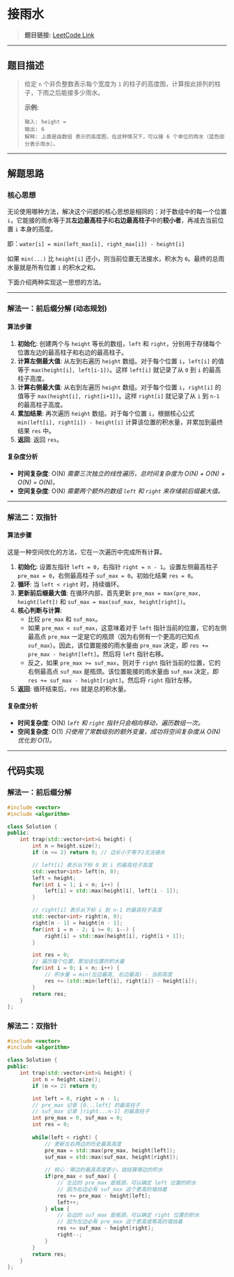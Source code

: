 # 接雨水

> **题目链接:** [LeetCode Link](https://leetcode.cn/problems/trapping-rain-water/)

---

## 题目描述

> 给定 `n` 个非负整数表示每个宽度为 `1` 的柱子的高度图，计算按此排列的柱子，下雨之后能接多少雨水。
>
> **示例:**
> ```
> 输入: height =
> 输出: 6
> 解释: 上面是由数组 表示的高度图，在这种情况下，可以接 6 个单位的雨水（蓝色部分表示雨水）。
> ```

---

## 解题思路

### 核心思想
无论使用哪种方法，解决这个问题的核心思想是相同的：对于数组中的每一个位置 `i`，它能接的雨水等于其**左边最高柱子**和**右边最高柱子**中的**较小者**，再减去当前位置 `i` 本身的高度。

即：`water[i] = min(left_max[i], right_max[i]) - height[i]`

如果 `min(...)` 比 `height[i]` 还小，则当前位置无法接水，积水为 `0`。最终的总雨水量就是所有位置 `i` 的积水之和。

下面介绍两种实现这一思想的方法。

---

### 解法一：前后缀分解 (动态规划)

#### 算法步骤
1.  **初始化**: 创建两个与 `height` 等长的数组，`left` 和 `right`，分别用于存储每个位置左边的最高柱子和右边的最高柱子。
2.  **计算左侧最大值**: 从左到右遍历 `height` 数组。对于每个位置 `i`，`left[i]` 的值等于 `max(height[i], left[i-1])`。这样 `left[i]` 就记录了从 `0` 到 `i` 的最高柱子高度。
3.  **计算右侧最大值**: 从右到左遍历 `height` 数组。对于每个位置 `i`，`right[i]` 的值等于 `max(height[i], right[i+1])`。这样 `right[i]` 就记录了从 `i` 到 `n-1` 的最高柱子高度。
4.  **累加结果**: 再次遍历 `height` 数组。对于每个位置 `i`，根据核心公式 `min(left[i], right[i]) - height[i]` 计算该位置的积水量，并累加到最终结果 `res` 中。
5.  **返回**: 返回 `res`。

#### 复杂度分析
- **时间复杂度**: O(N)
  *需要三次独立的线性遍历，总时间复杂度为 O(N) + O(N) + O(N) = O(N)。*
- **空间复杂度**: O(N)
  *需要两个额外的数组 `left` 和 `right` 来存储前后缀最大值。*

---

### 解法二：双指针

#### 算法步骤
这是一种空间优化的方法，它在一次遍历中完成所有计算。

1.  **初始化**: 设置左指针 `left = 0`，右指针 `right = n - 1`。设置左侧最高柱子 `pre_max = 0`，右侧最高柱子 `suf_max = 0`。初始化结果 `res = 0`。
2.  **循环**: 当 `left < right` 时，持续循环。
3.  **更新前后缀最大值**: 在循环内部，首先更新 `pre_max = max(pre_max, height[left])` 和 `suf_max = max(suf_max, height[right])`。
4.  **核心判断与计算**:
    *   比较 `pre_max` 和 `suf_max`。
    *   如果 `pre_max < suf_max`，这意味着对于 `left` 指针当前的位置，它的左侧最高点 `pre_max` 一定是它的瓶颈（因为右侧有一个更高的已知点 `suf_max`）。因此，该位置能接的雨水量由 `pre_max` 决定，即 `res += pre_max - height[left]`。然后将 `left` 指针右移。
    *   反之，如果 `pre_max >= suf_max`，则对于 `right` 指针当前的位置，它的右侧最高点 `suf_max` 是瓶颈。该位置能接的雨水量由 `suf_max` 决定，即 `res += suf_max - height[right]`。然后将 `right` 指针左移。
5.  **返回**: 循环结束后，`res` 就是总的积水量。

#### 复杂度分析
- **时间复杂度**: O(N)
  *`left` 和 `right` 指针只会相向移动，遍历数组一次。*
- **空间复杂度**: O(1)
  *只使用了常数级别的额外变量，成功将空间复杂度从 O(N) 优化到 O(1)。*

---

## 代码实现

### 解法一：前后缀分解

```cpp
#include <vector>
#include <algorithm>

class Solution {
public:
    int trap(std::vector<int>& height) {
        int n = height.size();
        if (n <= 2) return 0; // 边长小于等于2无法接水

        // left[i] 表示从下标 0 到 i 的最高柱子高度
        std::vector<int> left(n, 0);
        left = height;
        for(int i = 1; i < n; i++) {
            left[i] = std::max(height[i], left[i - 1]);
        }

        // right[i] 表示从下标 i 到 n-1 的最高柱子高度
        std::vector<int> right(n, 0);
        right[n - 1] = height[n - 1];
        for(int i = n - 2; i >= 0; i--) {
            right[i] = std::max(height[i], right[i + 1]);
        }

        int res = 0;
        // 遍历每个位置，累加该位置的积水量
        for(int i = 0; i < n; i++) {
            // 积水量 = min(左边最高, 右边最高) - 当前高度
            res += (std::min(left[i], right[i]) - height[i]);
        }
        return res;
    }
};
```

### 解法二：双指针
```cpp
#include <vector>
#include <algorithm>

class Solution {
public:
    int trap(std::vector<int>& height) {
        int n = height.size();
        if (n <= 2) return 0;

        int left = 0, right = n - 1;
        // pre_max 记录 [0...left] 的最高柱子
        // suf_max 记录 [right...n-1] 的最高柱子
        int pre_max = 0, suf_max = 0;
        int res = 0;
        
        while(left < right) {
            // 更新左右两边的历史最高高度
            pre_max = std::max(pre_max, height[left]);
            suf_max = std::max(suf_max, height[right]);
            
            // 核心：哪边的最高高度更小，就结算哪边的积水
            if(pre_max < suf_max) {
                // 左边的 pre_max 是瓶颈，可以确定 left 位置的积水
                // 因为右边必有 suf_max 这个更高的墙挡着
                res += pre_max - height[left];
                left++;
            } else {
                // 右边的 suf_max 是瓶颈，可以确定 right 位置的积水
                // 因为左边必有 pre_max 这个更高或等高的墙挡着
                res += suf_max - height[right];
                right--;
            }
        }
        return res;
    }
};
```